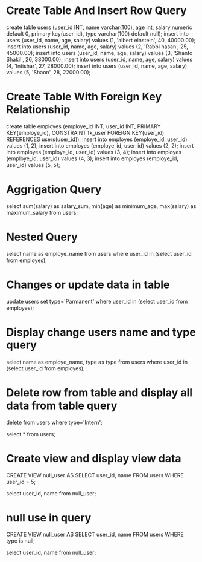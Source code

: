 # Create Table And Insert Row Query

create table users (user_id INT, name varchar(100), age int, 
                    salary numeric default 0, primary key(user_id), type varchar(100) default null);
		insert into users (user_id, name, age, salary) values (1, 'albert einstein', 40, 40000.00);
		insert into users (user_id, name, age, salary) values (2, 'Rabbi hasan',  25, 45000.00);
		insert into users (user_id, name, age, salary) values (3, 'Shanto Shakil', 26, 38000.00);
        insert into users (user_id, name, age, salary) values (4, 'Intishar', 27, 28000.00);
        insert into users (user_id, name, age, salary) values (5, 'Shaon', 28, 22000.00);

# Create Table With Foreign Key Relationship

create table employes (employe_id INT, user_id INT, PRIMARY KEY(employe_id),
   CONSTRAINT fk_user
      FOREIGN KEY(user_id) 
	  REFERENCES users(user_id));
		insert into employes (employe_id, user_id) values (1, 2);
		insert into employes (employe_id, user_id) values (2, 2);
        insert into employes (employe_id, user_id) values (3, 4);
        insert into employes (employe_id, user_id) values (4, 3);
        insert into employes (employe_id, user_id) values (5, 5);


# Aggrigation Query

select sum(salary) as salary_sum, min(age) as minimum_age,
max(salary) as maximum_salary from users;

# Nested Query 

select name as employe_name from users where user_id in (select user_id from employes);

# Changes or update data in table

update users set type='Parmanent' where user_id in (select user_id from employes);

# Display change users name and type query
select name as employe_name, type as type  from users where user_id in (select user_id from employes);

# Delete row from table and display all data from table query

delete from users where type='Intern';

select * from users;


# Create view and display view data

CREATE VIEW null_user AS
SELECT user_id, name
FROM users
WHERE user_id = 5;

select user_id, name from null_user;

# null use in query
CREATE VIEW null_user AS
SELECT user_id, name
FROM users
WHERE type is null;

select user_id, name from null_user;


